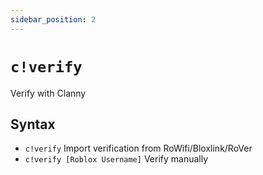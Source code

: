 ```yaml
---
sidebar_position: 2
---
```

# `c!verify`

Verify with Clanny

## Syntax

- `c!verify` Import verification from RoWifi/Bloxlink/RoVer
- `c!verify [Roblox Username]` Verify manually